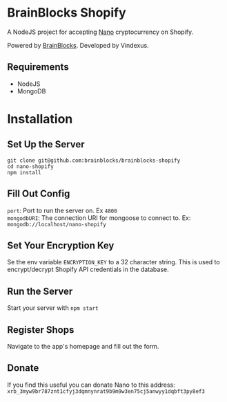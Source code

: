 # BrainBlocks Shopify
A NodeJS project for accepting [Nano](https://nano.org) cryptocurrency on Shopify.

Powered by [BrainBlocks](https://brainblocks.io). Developed by Vindexus.

## Requirements
 - NodeJS
 - MongoDB

# Installation
## Set Up the Server
`git clone git@github.com:brainblocks/brainblocks-shopify`  
`cd nano-shopify`  
`npm install`

## Fill Out Config

`port`: Port to run the server on. Ex `4800`  
`mongodbURI`: The connection URI for mongoose to connect to. Ex: `mongodb://localhost/nano-shopify`

## Set Your Encryption Key

Se the env variable `ENCRYPTION_KEY` to a 32 character string. This is used to encrypt/decrypt Shopify
 API credentials in the database.

## Run the Server
Start your server with `npm start`

## Register Shops
Navigate to the app's homepage and fill out the form.

## Donate
If you find this useful you can donate Nano to this address:  
`xrb_3myw9br787znt1cfyj3dqmnynrat9b9m9w3en75cj5anwyy1dqbft3py8ef3`
